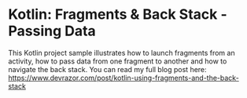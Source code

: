 # Kotlin: Fragments & Back Stack - Passing Data

This Kotlin project sample illustrates how to launch fragments from an activity, how to pass data from one fragment to another and how to navigate the back stack.
You can read my full blog post here: https://www.devrazor.com/post/kotlin-using-fragments-and-the-back-stack
